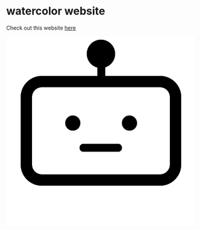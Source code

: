 # watercolor website

Check out this website [here](https://watercolorgames.com/)

![Logo](/images/robot.png)
